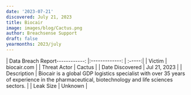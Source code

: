 ```yaml
---
date: '2023-07-21'
discovered: July 21, 2023
title: Biocair
image: images/blog/Cactus.png
author: Breachsense Support
draft: false
yearmonths: 2023/july
---
```


| Data Breach Report------------:     |:-------------:    | :-----:|
| Victim      | biocair.com      | 
| Threat Actor      | Cactus      | 
| Date Discovered      | Jul 21, 2023      | 
| Description      | Biocair is a global GDP logistics specialist with over 35 years of experience in the pharmaceutical, biotechnology and life sciences sectors.      | 
| Leak Size      | Unknown      | 

